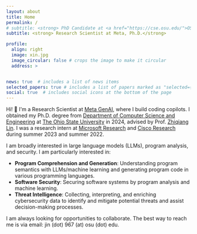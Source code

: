 ```yaml
---
layout: about
title: Home
permalink: /
# subtitle: <strong> PhD Candidate at <a href="https://cse.osu.edu/">OSU CSE</a> &nbsp; • &nbsp; <strong>:email:</strong> jin (dot) 967 (at) osu (dot) edu </strong>
subtitle: <strong> Research Scientist at Meta, Ph.D.</strong>

profile:
  align: right
  image: xin.jpg
  image_circular: false # crops the image to make it circular
  address: >


news: true  # includes a list of news items
selected_papers: true # includes a list of papers marked as "selected={true}"
social: true  # includes social icons at the bottom of the page
---
```


<!-- Hi! :wave: I'm a PhD candidate from Department of [Computer Science and Engineering](https://cse.osu.edu/) at The Ohio State University, advised by [Prof. Zhiqiang Lin](https://web.cse.ohio-state.edu/~lin.3021/). I'm also a member of [OSU SecLab](https://cse.engineering.osu.edu/computer-security-laboratory) and [NSF AI Edge Institute](https://aiedge.osu.edu/). -->

Hi! :wave: I'm a Research Scientist at [Meta GenAI](https://ai.meta.com/meta-ai/), where I build coding copilots. I obtained my Ph.D. degree from [Department of Computer Science and Engineering](https://cse.osu.edu/) at [The Ohio State University](https://cse.osu.edu/) in 2024, advised by Prof. [Zhiqiang Lin](https://web.cse.ohio-state.edu/~lin.3021/). 
I was a research intern at [Microsoft Research](https://www.microsoft.com/en-us/research/) and [Cisco Research](https://research.cisco.com/) during summer 2023 and summer 2022.

<!-- I was also a member of [OSU SecLab](https://cse.engineering.osu.edu/computer-security-laboratory) and [NSF AI Edge Institute](https://aiedge.osu.edu/). -->

I am broadly interested in large language models (LLMs), program analysis, and security. I am particularly interested in:

<ul>
  <li><strong>Program Comprehension and Generation</strong>: Understanding program semantics with LLMs/machine learning and generating program code in various programming languages.</li>
  <li><strong>Software Security</strong>: Securing software systems by program analysis and machine learning.</li>
  <li><strong>Threat Intelligence</strong>: Collecting, interpreting, and enriching cybersecurity data to identify and  mitigate potential threats and assist decision-making processes.</li>
</ul>

I am always looking for opportunities to collaborate. The best way to reach me is via email: jin (dot) 967 (at) osu (dot) edu.

<!-- My research interests lie at the intersection of ***computer security*** and ***machine learning*** (especially on ***large language models***). I'm excited about:

<ul>
  <li><strong>Automated Program Understanding</strong>: Understanding program semantics with machine learning and exploring its applications to reverse engineering tasks.</li>
  <li><strong>Mobile/IoT/Edge Security</strong>: Securing mobile/IoT/edge systems and applications by program analysis and machine learning.</li>
  <li><strong>Threat Intelligence</strong>: Collecting, interpreting, and enriching cybersecurity data to identify and  mitigate potential threats and assist decision-making processes.</li>
</ul> -->

<!-- I was a research intern at [Microsoft Research](https://www.microsoft.com/en-us/research/) where I applied generative large language models to binary reverse engineering, mentored by [Jonathan Larson](https://www.microsoft.com/en-us/research/people/jolarso/), [Weiwei Yang](https://www.microsoft.com/en-us/research/people/weiwya/), and [Mike Walker](https://www.microsoft.com/en-us/research/people/walkerm/) in summer 2023. I also interned at [Cisco Research](https://research.cisco.com/) working with [Ashish Kundu](https://sites.google.com/view/ashishkundu/home) on building holistic attack graphs in edge computing in summer 2022. Before joining OSU, I obtained my bachelor degree from [Northwestern Polytechnical University](https://en.wikipedia.org/wiki/Northwestern_Polytechnical_University) in 2017 and then spent a gap year at University of Science and Technology of China and Fudan University. -->

<!-- <br> -->
